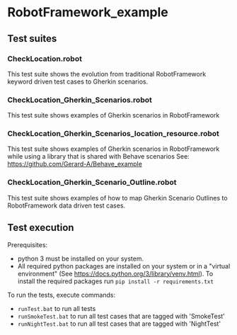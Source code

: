 # RobotFramework_example

## Test suites

### CheckLocation.robot

This test suite shows the evolution from traditional RobotFramework keyword driven test cases to Gherkin scenarios.

### CheckLocation_Gherkin_Scenarios.robot

This test suite shows examples of Gherkin scenarios in RobotFramework

### CheckLocation_Gherkin_Scenarios_location_resource.robot

This test suite shows examples of Gherkin scenarios in RobotFramework while using a library that is shared with Behave scenarios
See: https://github.com/Gerard-A/Behave_example

### CheckLocation_Gherkin_Scenario_Outline.robot

This test suite shows examples of how to map Gherkin Scenario Outlines to RobotFramework data driven test cases.

## Test execution

Prerequisites: 
- python 3 must be installed on your system. 
- All required python packages are installed on your system or in a "virtual environment" (See https://docs.python.org/3/library/venv.html).
  To install the required packages run `pip install -r requirements.txt`

To run the tests, execute commands:  
- `runTest.bat`  to run all tests
- `runSmokeTest.bat` to run all test cases that are tagged with 'SmokeTest'
- `runNightTest.bat` to run all test cases that are tagged with 'NightTest'
